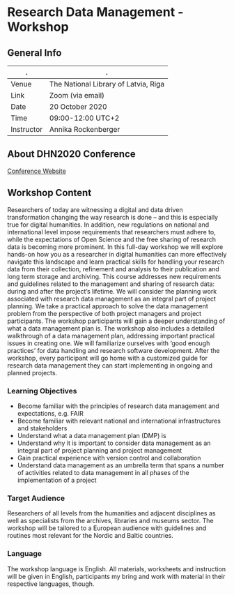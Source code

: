 # Research Data Management - Workshop

## General Info

| .  | . |
|---|---|
|Venue|The National Library of Latvia, Riga|
|Link|Zoom (via email)|
|Date|20 October 2020|
|Time|09:00-12:00 UTC+2|
|Instructor|Annika Rockenberger|

## About DHN2020 Conference

[Conference Website](http://dig-hum-nord.eu/conferences/dhn2020/)

## Workshop Content

Researchers of today are witnessing a digital and data driven transformation changing the way research is done – and this is especially true for digital humanities. In addition, new regulations on national and international level impose requirements that researchers must adhere to, while the expectations of Open Science and the free sharing of research data is becoming more prominent. In this full-day workshop we will explore hands-on how you as a researcher in digital humanities can more effectively navigate this landscape and learn practical skills for handling your research data from their collection, refinement and analysis to their publication and long term storage and archiving. 
This course addresses new requirements and guidelines related to the management and sharing of research data: during and after the project’s lifetime. We will consider the planning work associated with research data management as an integral part of project planning. We take a practical approach to solve the data management problem from the perspective of both project managers and project participants. The workshop participants will gain a deeper understanding of what a data management plan is. The workshop also includes a detailed walkthrough of a data management plan, addressing important practical issues in creating one. We will familiarize ourselves with ‘good enough practices’ for data handling and research software development. After the workshop, every participant will go home with a customized guide for research data management they can start implementing in ongoing and planned projects.

### Learning Objectives 
* Become familiar with the principles of research data management and expectations, e.g. FAIR 
* Become familiar with relevant national and international infrastructures and stakeholders 
* Understand what a data management plan (DMP) is 
* Understand why it is important to consider data management as an integral part of project planning and project management 
* Gain practical experience with version control and collaboration
* Understand data management as an umbrella term that spans a number of activities related to data management in all phases of the implementation of a project 

### Target Audience
Researchers of all levels from the humanities and adjacent disciplines as well as specialists from the archives, libraries and museums sector.
The workshop will be tailored to a European audience with guidelines and routines most relevant for the Nordic and Baltic countries.

### Language
The workshop language is English. All materials, worksheets and instruction will be given in English, participants my bring and work with material in their respective languages, though.
